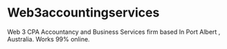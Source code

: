 # Web3accountingservices
Web 3 CPA Accountancy and Business Services firm based In Port Albert , Australia. Works 99% online.
